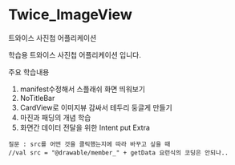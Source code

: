 # Twice_ImageView
트와이스 사진첩 어플리케이션

학습용 트와이스 사진첩 어플리케이션 입니다.

주요 학습내용 
  1. manifest수정해서 스플래쉬 화면 띄워보기
  2. NoTitleBar
  3. CardView로 이미지뷰 감싸서 테두리 둥글게 만들기
  4. 마진과 패딩의 개념 학습
  5. 화면간 데이터 전달을 위한 Intent put Extra
  
    질문 : src를 어떤 것을 클릭했는지에 따라 바꾸고 싶을 때 
    //val src = "@drawable/member_" + getData 요런식의 코딩은 안되나..
